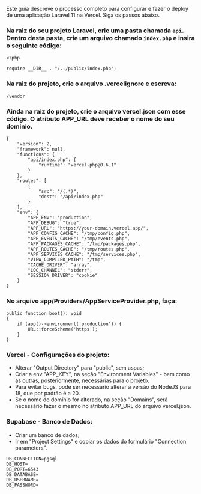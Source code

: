 Este guia descreve o processo completo para configurar e fazer o deploy de uma aplicação Laravel 11 na Vercel. Siga os passos abaixo.

### Na raiz do seu projeto Laravel, crie uma pasta chamada `api`. Dentro desta pasta, crie um arquivo chamado `index.php` e insira o seguinte código:

```
<?php

require __DIR__ . "/../public/index.php";
```

### Na raiz do projeto, crie o arquivo .vercelignore e escreva:

```
/vendor
```

### Ainda na raiz do projeto, crie o arquivo vercel.json com esse código. O atributo APP_URL deve receber o nome do seu domínio.

```
{
    "version": 2,
    "framework": null,
    "functions": {
        "api/index.php": {
            "runtime": "vercel-php@0.6.1"
        }
    },
    "routes": [
        {
            "src": "/(.*)",
            "dest": "/api/index.php"
        }
    ],
    "env": {
        "APP_ENV": "production",
        "APP_DEBUG": "true",
        "APP_URL": "https://your-domain.vercel.app/",
        "APP_CONFIG_CACHE": "/tmp/config.php",
        "APP_EVENTS_CACHE": "/tmp/events.php",
        "APP_PACKAGES_CACHE": "/tmp/packages.php",
        "APP_ROUTES_CACHE": "/tmp/routes.php",
        "APP_SERVICES_CACHE": "/tmp/services.php",
        "VIEW_COMPILED_PATH": "/tmp",
        "CACHE_DRIVER": "array",
        "LOG_CHANNEL": "stderr",
        "SESSION_DRIVER": "cookie"
    }
}
```

### No arquivo app/Providers/AppServiceProvider.php, faça:

```
public function boot(): void
{
    if (app()->environment('production')) {
        URL::forceScheme('https');
    }
}
```

### Vercel - Configurações do projeto:

- Alterar "Output Directory" para "public", sem aspas;
- Criar a env "APP_KEY", na seção "Environment Variables" - bem como as outras, posteriormente, necessárias para o projeto.
- Para evitar bugs, pode ser necessário alterar a versão do NodeJS para 18, que por padrão é a 20.
- Se o nome do domínio for alterado, na seção "Domains", será necessário fazer o mesmo no atributo APP_URL do arquivo vercel.json.

### Supabase - Banco de Dados:

- Criar um banco de dados;
- Ir em "Project Settings" e copiar os dados do formulário "Connection parameters".

```
DB_CONNECTION=pgsql
DB_HOST=
DB_PORT=6543
DB_DATABASE=
DB_USERNAME=
DB_PASSWORD=
```
<!--
### Supabase - Storage:

- Instalar o pacote:

```
composer require league/flysystem-aws-s3-v3 "^3.0" --with-all-dependencies
```

- Na Vercel, criar ou editar a variável de ambiente FILESYSTEM_DISK com o valor "s3";

```
FILESYSTEM_DISK=s3
```
  
- No Supabase, criar um storage;
- Ir em "Storage Settings". Nessa seção, os dados necessários são "S3 Connection" e "S3 Access Keys".
- S3 Connection:
    - Na Vercel, criar ou editar as variáveis de ambiente AWS_DEFAULT_REGION e AWS_BUCKET, que irão receber, respectivamente, os valores do campo "Endpoint" e "Region" do painel "S3 Connection".
- S3 Access Keys:
    - Criar uma nova chave de acesso clicando em "New Access Key" e guardar os seus dados.
    - Na Vercel, criar ou editar as variáveis de ambiente AWS_ACCESS_KEY_ID e AWS_SECRET_ACCESS_KEY, que, respectivamente, é o ID E O SECRET_ID da chave S3 criada.

```
AWS_ACCESS_KEY_ID= ID DA CHAVE S3
AWS_SECRET_ACCESS_KEY= SECRET ID DA CHAVE S3
AWS_DEFAULT_REGION= REGION
AWS_BUCKET= ENDPOINT
AWS_ENDPOINT= NOME DO BUCKET
AWS_USE_PATH_STYLE_ENDPOINT=false
```
-->


